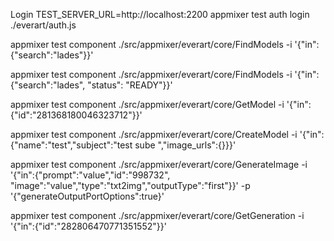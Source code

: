 Login
TEST_SERVER_URL=http://localhost:2200 appmixer test auth login ./everart/auth.js

appmixer test component ./src/appmixer/everart/core/FindModels -i '{"in":{"search":"lades"}}'

appmixer test component ./src/appmixer/everart/core/FindModels -i '{"in":{"search":"lades", "status": "READY"}}'

appmixer test component ./src/appmixer/everart/core/GetModel -i '{"in":{"id":"281368180046323712"}}'

appmixer test component ./src/appmixer/everart/core/CreateModel -i '{"in":{"name":"test","subject":"test sube ","image_urls":{}}}'

appmixer test component ./src/appmixer/everart/core/GenerateImage -i '{"in":{"prompt":"value","id":"998732", "image":"value","type":"txt2img","outputType":"first"}}' -p '{"generateOutputPortOptions":true}'

appmixer test component ./src/appmixer/everart/core/GetGeneration -i '{"in":{"id":"282806470771351552"}}'